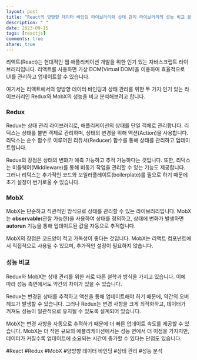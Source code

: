 ```yaml
---
layout: post
title: "React의 양방향 데이터 바인딩 라이브러리와 상태 관리 라이브러리의 성능 비교 분석하기"
description: " "
date: 2023-09-15
tags: [reactjs]
comments: true
share: true
---
```


리액트(React)는 현대적인 웹 애플리케이션 개발을 위한 인기 있는 자바스크립트 라이브러리입니다. 리액트를 사용하면 가상 DOM(Virtual DOM)을 이용하여 효율적으로 UI를 관리하고 업데이트할 수 있습니다. 

여기서는 리액트에서의 양방향 데이터 바인딩과 상태 관리를 위한 두 가지 인기 있는 라이브러리인 Redux와 MobX의 성능을 비교 분석해보려고 합니다.

### Redux

Redux는 상태 관리 라이브러리로, 애플리케이션의 상태를 단일 객체로 관리합니다. 리덕스는 상태를 불변 객체로 관리하며, 상태의 변경을 위해 액션(Action)을 사용합니다. 리덕스는 순수 함수로 이루어진 리듀서(Reducer) 함수를 통해 상태를 관리하고 업데이트합니다.

Redux의 장점은 상태의 변화가 예측 가능하고 추적 가능하다는 것입니다. 또한, 리덕스는 미들웨어(Middleware)를 통해 비동기 작업을 관리할 수 있는 기능도 제공합니다. 그러나 리덕스는 추가적인 코드와 보일러플레이트(boilerplate)를 필요로 하기 때문에 초기 설정이 번거로울 수 있습니다.

### MobX

MobX는 단순하고 직관적인 방식으로 상태를 관리할 수 있는 라이브러리입니다. MobX는 **observable**(관찰 가능한)을 사용하여 상태를 정의하고, 상태에 변화가 발생하면 **autorun** 기능을 통해 업데이트된 값을 자동으로 추적합니다.

MobX의 장점은 코드양이 적고 가독성이 좋다는 것입니다. MobX는 리액트 컴포넌트에서 직접적으로 사용될 수 있으며, 추가적인 설정이 필요하지 않습니다.

### 성능 비교

Redux와 MobX는 상태 관리를 위한 서로 다른 철학과 방식을 가지고 있습니다. 이에 따라 성능 측면에서도 약간의 차이가 있을 수 있습니다.

Redux는 변경된 상태를 추적하고 액션을 통해 업데이트해야 하기 때문에, 약간의 오버헤드가 발생할 수 있습니다. 그러나 Redux는 변경 사항을 크게 최적화하고, 데이터가 커져도 성능이 일관적으로 유지될 수 있도록 설계되어 있습니다.

MobX는 변경 사항을 자동으로 추적하기 때문에 더 빠른 업데이트 속도를 제공할 수 있습니다. MobX는 더 작은 규모의 애플리케이션에서는 성능 면에서 더 이점을 가지지만, 데이터가 커질수록 업데이트에 소요되는 시간이 증가할 수 있다는 단점도 있습니다.

#React #Redux #MobX #양방향 데이터 바인딩 #상태 관리 #성능 분석